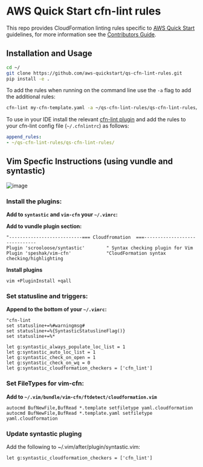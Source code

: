 # AWS Quick Start cfn-lint rules

This repo provides CloudFormation linting rules specific to [AWS Quick Start](https://aws.amazon.com/quickstart/) 
guidelines, for more information see the [Contributors Guide](https://aws-quickstart.github.io).

## Installation and Usage

```bash
cd ~/
git clone https://github.com/aws-quickstart/qs-cfn-lint-rules.git
pip install -e .
```

To add the rules when running on the command line use the `-a` flag to add the additional rules:

```bash
cfn-lint my-cfn-template.yaml -a ~/qs-cfn-lint-rules/qs-cfn-lint-rules/
```

To use in your IDE install the relevant 
[cfn-lint plugin](https://github.com/aws-cloudformation/cfn-python-lint#editor-plugins) and add the rules to your 
cfn-lint config file (`~/.cfnlintrc`) as follows:

```yaml
append_rules:
- ~/qs-cfn-lint-rules/qs-cfn-lint-rules/
```

## Vim Specfic Instructions (using vundle and syntastic)
![image](https://user-images.githubusercontent.com/5912128/55507806-5c9f0600-560d-11e9-8ccb-f2f669845c3f.png)

### Install the plugins:
**Add to `syntastic` and `vim-cfn` your `~/.vimrc`:**

__Add to vundle plugin section:__

```
"---------------------------=== Cloudfromation  ===------------------------------
Plugin 'scrooloose/syntastic'        " Syntax checking plugin for Vim
Plugin 'speshak/vim-cfn'             "CloudFormation syntax checking/highlighting
```

**Install plugins**

`vim +PluginInstall +qall`

### Set statusline and triggers:

**Append to the bottom of your `~/.vimrc`:**
```
"cfn-lint
set statusline+=%#warningmsg#
set statusline+=%{SyntasticStatuslineFlag()}
set statusline+=%*

let g:syntastic_always_populate_loc_list = 1
let g:syntastic_auto_loc_list = 1
let g:syntastic_check_on_open = 1
let g:syntastic_check_on_wq = 0
let g:syntastic_cloudformation_checkers = ['cfn_lint']
```

### Set FileTypes for vim-cfn:

**Add to  `~/.vim/bundle/vim-cfn/ftdetect/cloudformation.vim`**
``` 
autocmd BufNewFile,BufRead *.template setfiletype yaml.cloudformation
autocmd BufNewFile,BufRead *.template.yaml setfiletype yaml.cloudformation
```
### Update syntastic pluging
Add the following to ~/.vim/after/plugin/syntastic.vim:

`let g:syntastic_cloudformation_checkers = ['cfn_lint']`
